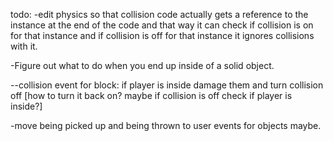 todo:
-edit physics so that collision code actually gets a reference to the instance at the end of the code and that way it can check if collision is on for that instance and if collision is off for that instance it ignores collisions with it.


-Figure out what to do when you end up inside of a solid object.

--collision event for block: if player is inside damage them and turn collision off [how to turn it back on? maybe if collision is off check if player is inside?]


-move being picked up and being thrown to user events for objects maybe.